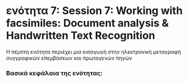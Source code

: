<h1>ενότητα 7: 
Session 7: Working with facsimiles: Document analysis & Handwritten Text Recognition </h1>

Η πέμπτη ενότητα περιέχει μια εισαγωγή στην ηλεκτρονική μεταγραφή συγγραφικών επεμβάσεων και πρωτογενών πηγών </lb>

 <h3>Βασικά κεφάλαια της ενότητας:</h3>
<ul>
